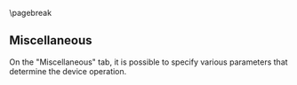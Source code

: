 \pagebreak

## Miscellaneous

On the "Miscellaneous" tab, it is possible to specify various parameters that determine the device operation.
